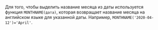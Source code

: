 Для того, чтобы выделить название месяца из даты используется функция `MONTHNAME(дата)`, которая возвращает название месяца на английском языке для указанной даты. Например, `MONTHNAME('2020-04-12')='April'`.